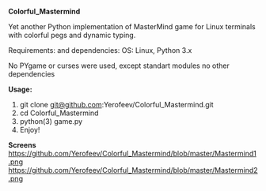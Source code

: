 **Colorful_Mastermind**

Yet another Python implementation of MasterMind game for Linux terminals with colorful pegs and dynamic typing.

Requirements: and dependencies: OS: Linux, Python 3.x

No PYgame or curses were used, except standart modules no other dependencies

**Usage:**

1. git clone git@github.com:Yerofeev/Colorful_Mastermind.git
2. cd Colorful_Mastermind
3. python(3) game.py
4. Enjoy!

**Screens**
https://github.com/Yerofeev/Colorful_Mastermind/blob/master/Mastermind1.png
https://github.com/Yerofeev/Colorful_Mastermind/blob/master/Mastermind2.png
